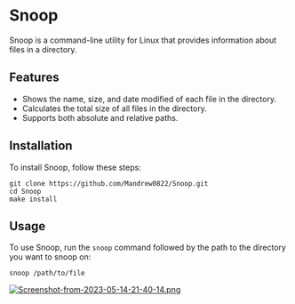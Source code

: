 # Snoop

Snoop is a command-line utility for Linux that provides information about files in a directory.

## Features

- Shows the name, size, and date modified of each file in the directory.
- Calculates the total size of all files in the directory.
- Supports both absolute and relative paths.

## Installation

To install Snoop, follow these steps:

```
git clone https://github.com/Mandrew0822/Snoop.git
cd Snoop
make install
```

## Usage

To use Snoop, run the `snoop` command followed by the path to the directory you want to snoop on:

```
snoop /path/to/file
```
    
[![Screenshot-from-2023-05-14-21-40-14.png](https://i.postimg.cc/XvK8Z6vt/Screenshot-from-2023-05-14-21-40-14.png)](https://postimg.cc/DWZsDDLc)
